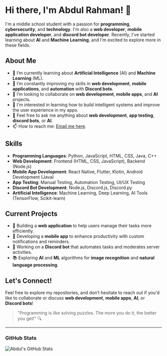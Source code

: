 # Hi there, I'm Abdul Rahman! 👋

I'm a middle school student with a passion for **programming**, **cybersecurity**, and **technology**. I'm also a **web developer**, **mobile application developer**, and **discord bot developer**. Recently, I've started learning about **AI** and **Machine Learning**, and I'm excited to explore more in these fields.

## About Me
- 🔭 I’m currently learning about **Artificial Intelligence** (AI) and **Machine Learning** (ML).
- 🌱 I’m constantly improving my skills in **web development**, **mobile applications**, and **automation** with **Discord bots**.
- 👯 I’m looking to collaborate on **web development**, **mobile apps**, and **AI** projects.
- 🤔 I'm interested in learning how to build intelligent systems and improve the user experience in my apps.
- 💬 Feel free to ask me anything about **web development**, **app testing**, **discord bots**, or **AI**.
- 📫 How to reach me: [Email me here](mailto:your-email@example.com).

## Skills
- **Programming Languages**: Python, JavaScript, HTML, CSS, Java, C++
- **Web Development**: Frontend (HTML, CSS, JavaScript), Backend (Node.js)
- **Mobile App Development**: React Native, Flutter, Klotin, Android Development (Java)
- **App Testing**: Manual Testing, Automation Testing, UI/UX Testing
- **Discord Bot Development**: Node.js, Discord.js, Discord.py
- **Artificial Intelligence**: Machine Learning, Deep Learning, AI Tools (TensorFlow, Scikit-learn)

## Current Projects
- 🚀 Building a **web application** to help users manage their tasks more efficiently.
- 🔧 Developing a **mobile app** to enhance productivity with custom notifications and reminders.
- 🤖 Working on a **Discord bot** that automates tasks and moderates server activities.
- 📚 Exploring **AI** and **ML** algorithms for **image recognition** and **natural language processing**.

## Let's Connect!
Feel free to explore my repositories, and don’t hesitate to reach out if you'd like to collaborate or discuss **web development**, **mobile apps**, **AI**, or **Discord bots**!

> "Programming is like solving puzzles. The more you do it, the better you get!" 🔍

---

### GitHub Stats
![Abdul's GitHub Stats](https://github-readme-stats.vercel.app/api?username=AbdulRahman&show_icons=true&hide_title=true&hide=prs)
